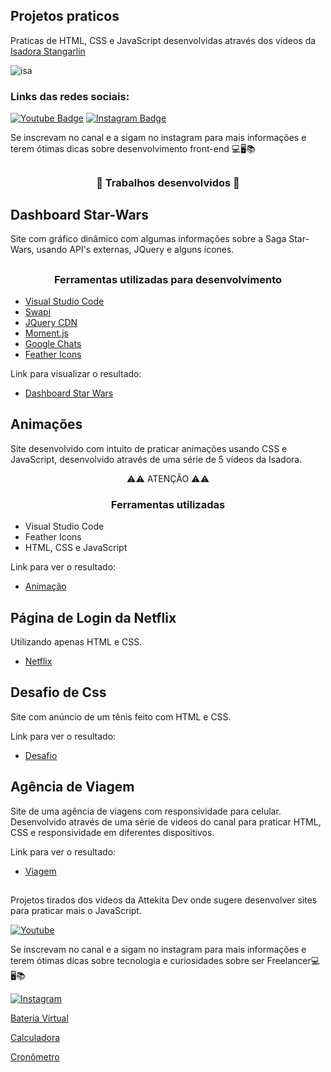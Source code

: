 ## Projetos praticos

Praticas de HTML, CSS e JavaScript desenvolvidas através dos vídeos da [Isadora Stangarlin](https://github.com/isadorastan)

![isa](https://user-images.githubusercontent.com/71888055/112361511-3a976600-8cb2-11eb-820b-da11bf1ac819.jpg)

### Links das redes sociais:

[![Youtube Badge](https://img.shields.io/badge/-Youtube-FF0000?style=flat-square&labelColor=FF0000&logo=youtube&logoColor=white&link=https://www.youtube.com/channel/UCRhKK6VrISnIWPJjYxBPKnA/videos)](https://www.youtube.com/channel/UCRhKK6VrISnIWPJjYxBPKnA/videos)  [![Instagram Badge](https://img.shields.io/badge/-Instagram-violet?style=flat-square&logo=Instagram&logoColor=white&link=https://www.instagram.com/papodedev/)](https://www.instagram.com/papodedev/)

Se inscrevam no canal e a sigam no instagram para mais informações e terem ótimas dicas sobre desenvolvimento front-end 💻🖥️📚

##

<h3 align="center">
 🚧 Trabalhos desenvolvidos 🚧
</h3>

## Dashboard Star-Wars

Site com gráfico dinâmico com algumas informações sobre a Saga Star-Wars, usando API's externas, JQuery e alguns ícones.
##

<h3 align="center">
    Ferramentas utilizadas para desenvolvimento
</h3>

- [Visual Studio Code](https://code.visualstudio.com/) 
- [Swapi](https://swapi.dev/documentation)
- [JQuery CDN](https://code.jquery.com/)
- [Moment.js](https://cdnjs.com/libraries/moment.js)
- [Google Chats](https://developers-dot-devsite-v2-prod.appspot.com/chart)
- [Feather Icons](https://feathericons.com/)

Link para visualizar o resultado:

- [Dashboard Star Wars](https://athilas-silva.github.io/papodev/dashboard/index.html)

##

## Animações

Site desenvolvido com intuito de praticar animações usando CSS e JavaScript, desenvolvido através de uma série de 5 vídeos da Isadora.

<p align="center">
⚠️⚠️ ATENÇÃO ⚠️⚠️
</p>

<h3 align="center">
  Ferramentas utilizadas
</h3>

- Visual Studio Code
- Feather Icons
- HTML, CSS e JavaScript

Link para ver o resultado:

- [Animação](https://athilas-silva.github.io/papodev/animacoes/index.html)

##

## Página de Login da Netflix

Utilizando apenas HTML e CSS.

- [Netflix](https://athilas-silva.github.io/papodev/Netflix/index.html)

##

## Desafio de Css

Site com anúncio de um tênis feito com HTML e CSS.

Link para ver o resultado:

- [Desafio](https://athilas-silva.github.io/papodev/desafio/index.html)

##

## Agência de Viagem

Site de uma agência de viagens com responsividade para celular. Desenvolvido através de uma série de videos do canal para praticar HTML, CSS e responsividade em diferentes dispositivos.

Link para ver o resultado:

- [Viagem](https://athilas-silva.github.io/papodev/viagem/index.html)

##

Projetos tirados dos videos da Attekita Dev onde sugere desenvolver sites para praticar mais o JavaScript.

[![Youtube](https://img.shields.io/badge/-Youtube-FF0000?style=flat-square&labelColor=FF0000&logo=youtube&logoColor=white&link=https://www.youtube.com/channel/UCRhKK6VrISnIWPJjYxBPKnA/videos)](https://www.youtube.com/channel/UCetRsdZxDQDcgVDJd6erz6g)

Se inscrevam no canal e a sigam no instagram para mais informações e terem ótimas dicas sobre tecnologia e curiosidades sobre ser Freelancer💻🖥️📚

[![Instagram](https://img.shields.io/badge/-Instagram-violet?style=flat-square&logo=Instagram&logoColor=white&link=https://www.instagram.com/papodedev/)](https://www.instagram.com/attekitadev/)

[Bateria Virtual](https://athilas-silva.github.io/projetos-praticos/bateria-virtual/index.html)

[Calculadora](https://athilas-silva.github.io/projetos-praticos/calculadora/index.html)

[Cronômetro](https://athilas-silva.github.io/projetos-praticos/cronometro/index.html)

